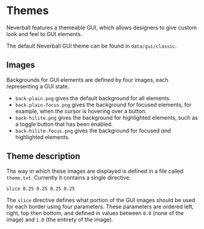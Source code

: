 # Themes

Neverball features a themeable GUI, which allows designers to give custom look and feel to GUI elements.

The default Neverball GUI theme can be found in `data/gui/classic`.

## Images

Backgrounds for GUI elements are defined by four images, each representing a GUI state.

* `back-plain.png` gives the default background for all elements.
* `back-plain-focus.png` gives the background for focused elements, for example, when the cursor is hovering over a button.
* `back-hilite.png` gives the background for highlighted elements, such as a toggle button that has been enabled.
* `back-hilite-focus.png` gives the background for focused *and* highlighted elements.

## Theme description

The way in which these images are displayed is defined in a file called `theme.txt`. Currently it contains a single directive.

    slice 0.25 0.25 0.25 0.25

The `slice` directive defines what portion of the GUI images should be used for each border using four parameters. These parameters are ordered left, right, top then bottom, and defined in values between `0.0` (none of the image) and `1.0` (the entirety of the image).
